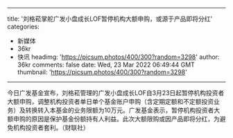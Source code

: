 
---
title: '刘格菘掌舵广发小盘成长LOF暂停机构大额申购，或源于产品即将分红'
categories: 
 - 新媒体
 - 36kr
 - 快讯
headimg: 'https://picsum.photos/400/300?random=3298'
author: 36kr
comments: false
date: Wed, 23 Mar 2022 06:49:44 GMT
thumbnail: 'https://picsum.photos/400/300?random=3298'
---

<div>   
今日广发基金宣布，刘格菘管理的广发小盘成长LOF自3月23日起暂停机构投资者大额申购，调整机构投资者单日单个基金账户申购（含定期定额和不定额投资业务）及转换转入本基金的业务限额为10万元。广发基金表示，暂停机构投资者大额申购的原因是保护基金份额持有人利益。此次大额限购或因产品即将分红，为避免机构投资者套利。（财联社）  
</div>
            